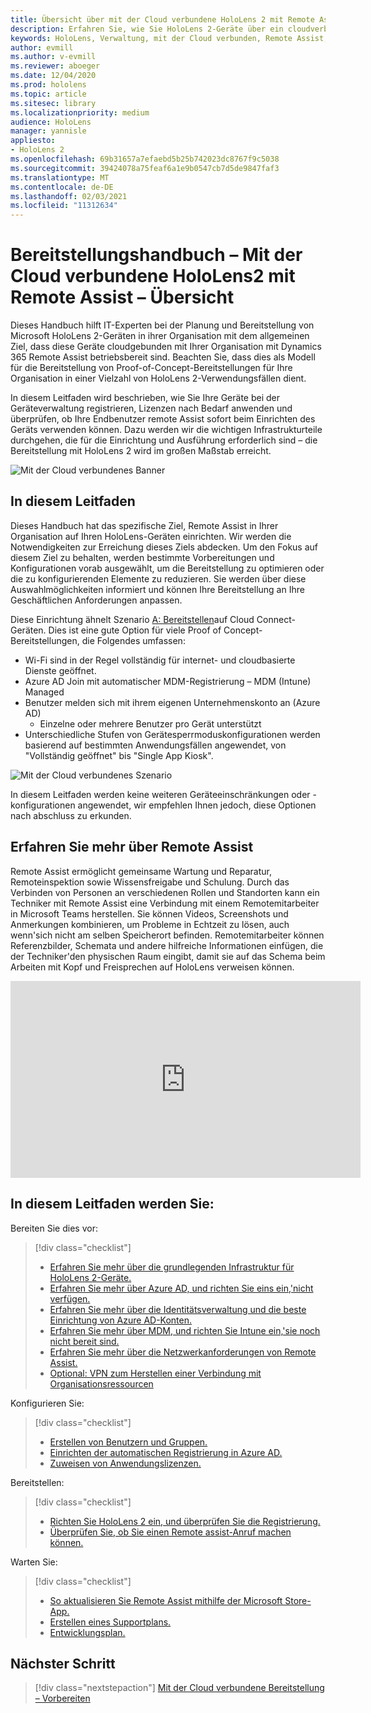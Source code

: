 ```yaml
---
title: Übersicht über mit der Cloud verbundene HoloLens 2 mit Remote Assist
description: Erfahren Sie, wie Sie HoloLens 2-Geräte über ein cloudverbundenes Netzwerk mit Dynamics 365 Remote Assist registrieren.
keywords: HoloLens, Verwaltung, mit der Cloud verbunden, Remote Assist, AAD, Azure AD, MDM, Verwaltung mobiler Geräte
author: evmill
ms.author: v-evmill
ms.reviewer: aboeger
ms.date: 12/04/2020
ms.prod: hololens
ms.topic: article
ms.sitesec: library
ms.localizationpriority: medium
audience: HoloLens
manager: yannisle
appliesto:
- HoloLens 2
ms.openlocfilehash: 69b31657a7efaebd5b25b742023dc8767f9c5038
ms.sourcegitcommit: 39424078a75feaf6a1e9b0547cb7d5de9847faf3
ms.translationtype: MT
ms.contentlocale: de-DE
ms.lasthandoff: 02/03/2021
ms.locfileid: "11312634"
---
```

# Bereitstellungshandbuch – Mit der Cloud verbundene HoloLens2 mit Remote Assist – Übersicht

Dieses Handbuch hilft IT-Experten bei der Planung und Bereitstellung von Microsoft HoloLens 2-Geräten in ihrer Organisation mit dem allgemeinen Ziel, dass diese Geräte cloudgebunden mit Ihrer Organisation mit Dynamics 365 Remote Assist betriebsbereit sind. Beachten Sie, dass dies als Modell für die Bereitstellung von Proof-of-Concept-Bereitstellungen für Ihre Organisation in einer Vielzahl von HoloLens 2-Verwendungsfällen dient.

In diesem Leitfaden wird beschrieben, wie Sie Ihre Geräte bei der Geräteverwaltung registrieren, Lizenzen nach Bedarf anwenden und überprüfen, ob Ihre Endbenutzer remote Assist sofort beim Einrichten des Geräts verwenden können. Dazu werden wir die wichtigen Infrastrukturteile durchgehen, die für die Einrichtung und Ausführung erforderlich sind – die Bereitstellung mit HoloLens 2 wird im großen Maßstab erreicht.

![Mit der Cloud verbundenes Banner](./images/cloud-connected-hololens-large.png)

## In diesem Leitfaden

Dieses Handbuch hat das spezifische Ziel, Remote Assist in Ihrer Organisation auf Ihren HoloLens-Geräten einrichten. Wir werden die Notwendigkeiten zur Erreichung dieses Ziels abdecken. Um den Fokus auf diesem Ziel zu behalten, werden bestimmte Vorbereitungen und Konfigurationen vorab ausgewählt, um die Bereitstellung zu optimieren oder die zu konfigurierenden Elemente zu reduzieren. Sie werden über diese Auswahlmöglichkeiten informiert und können Ihre Bereitstellung an Ihre Geschäftlichen Anforderungen anpassen.

Diese Einrichtung ähnelt Szenario [A: Bereitstellen](https://docs.microsoft.com/hololens/common-scenarios#scenario-a)auf Cloud Connect-Geräten. Dies ist eine gute Option für viele Proof of Concept-Bereitstellungen, die Folgendes umfassen:

- Wi-Fi sind in der Regel vollständig für internet- und cloudbasierte Dienste geöffnet.
- Azure AD Join mit automatischer MDM-Registrierung – MDM (Intune) Managed
- Benutzer melden sich mit ihrem eigenen Unternehmenskonto an (Azure AD)
  - Einzelne oder mehrere Benutzer pro Gerät unterstützt
- Unterschiedliche Stufen von Gerätesperrmoduskonfigurationen werden basierend auf bestimmten Anwendungsfällen angewendet, von "Vollständig geöffnet" bis "Single App Kiosk".

![Mit der Cloud verbundenes Szenario](./images/cloud-connected-guide-diagram.png)

In diesem Leitfaden werden keine weiteren Geräteeinschränkungen oder -konfigurationen angewendet, wir empfehlen Ihnen jedoch, diese Optionen nach abschluss zu erkunden.

## Erfahren Sie mehr über Remote Assist

Remote Assist ermöglicht gemeinsame Wartung und Reparatur, Remoteinspektion sowie Wissensfreigabe und Schulung. Durch das Verbinden von Personen an verschiedenen Rollen und Standorten kann ein Techniker mit Remote Assist eine Verbindung mit einem Remotemitarbeiter in Microsoft Teams herstellen. Sie können Videos, Screenshots und Anmerkungen kombinieren, um Probleme in Echtzeit zu lösen, auch wenn&#39;sich nicht am selben Speicherort befinden. Remotemitarbeiter können Referenzbilder, Schemata und andere hilfreiche Informationen einfügen, die der Techniker&#39;den physischen Raum eingibt, damit sie auf das Schema beim Arbeiten mit Kopf und Freisprechen auf HoloLens verweisen können.

<iframe width="560" height="315" src="https://www.youtube.com/embed/d3YT8j0yYl0" frameborder="0" allow="accelerometer; autoplay; clipboard-write; encrypted-media; gyroscope; picture-in-picture" allowfullscreen></iframe>

## In diesem Leitfaden werden Sie:

Bereiten Sie dies vor:

> [!div class="checklist"]
> - [Erfahren Sie mehr über die grundlegenden Infrastruktur für HoloLens 2-Geräte.](hololens2-cloud-connected-prepare.md#infrastructure-essentials)
> - [Erfahren Sie mehr über Azure AD, und richten Sie eins ein,&#39;nicht verfügen.](hololens2-cloud-connected-prepare.md#azure-active-directory)
> - [Erfahren Sie mehr über die Identitätsverwaltung und die beste Einrichtung von Azure AD-Konten.](hololens2-cloud-connected-prepare.md#identity-management)
> - [Erfahren Sie mehr über MDM, und richten Sie Intune ein,&#39;sie noch nicht bereit sind.](hololens2-cloud-connected-prepare.md#mobile-device-management)
> - [Erfahren Sie mehr über die Netzwerkanforderungen von Remote Assist.](hololens2-cloud-connected-prepare.md#network)
> - [Optional: VPN zum Herstellen einer Verbindung mit Organisationsressourcen](/hololens2-cloud-connected-prepare.md#optional-connect-your-hololens-to-vpn)

Konfigurieren Sie:

> [!div class="checklist"]
> - [Erstellen von Benutzern und Gruppen.](hololens2-cloud-connected-configure.md#azure-users-and-groups)
> - [Einrichten der automatischen Registrierung in Azure AD.](hololens2-cloud-connected-configure.md#auto-enrollment-on-hololens-2)
> - [Zuweisen von Anwendungslizenzen.](hololens2-cloud-connected-configure.md#application-licenses)

Bereitstellen:

> [!div class="checklist"]
> - [Richten Sie HoloLens 2 ein, und überprüfen Sie die Registrierung.](hololens2-cloud-connected-deploy.md#enrollment-validation)
> - [Überprüfen Sie, ob Sie einen Remote assist-Anruf machen können.](hololens2-cloud-connected-deploy.md#remote-assist-call-validation)

Warten Sie:

> [!div class="checklist"]
> - [So aktualisieren Sie Remote Assist mithilfe der Microsoft Store-App.](hololens2-cloud-connected-maintain.md#updates)
> - [Erstellen eines Supportplans.](hololens2-cloud-connected-maintain.md#support-plan)
> - [Entwicklungsplan.](hololens2-cloud-connected-maintain.md#development-plan)

## Nächster Schritt

> [!div class="nextstepaction"]
> [Mit der Cloud verbundene Bereitstellung – Vorbereiten](hololens2-cloud-connected-prepare.md)

